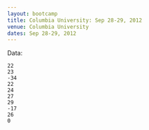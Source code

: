```yaml
---
layout: bootcamp
title: Columbia University: Sep 28-29, 2012
venue: Columbia University
dates: Sep 28-29, 2012
---
```

Data:


    22
    23
    -34
    22
    24
    27
    29
    -17
    26
    0
